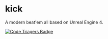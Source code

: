 kick
====

A modern beat'em all based on Unreal Engine 4.

[![Code Triagers Badge](https://www.codetriage.com/douglaslassance/kick/badges/users.svg)](https://www.codetriage.com/douglaslassance/kick)
